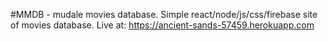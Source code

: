 #MMDB - mudale movies database.
Simple react/node/js/css/firebase site of movies database.
Live at: https://ancient-sands-57459.herokuapp.com
